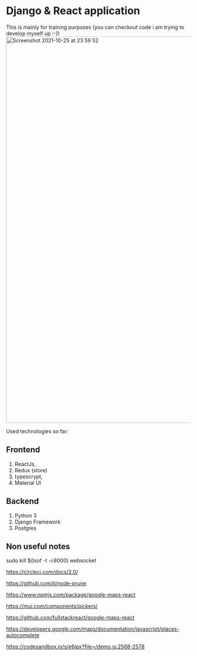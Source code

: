# Django & React application

This is mainly for training purposes (you can checkout code i am trying to develop myself up :-))
<img width="1050" alt="Screenshot 2021-10-25 at 23 59 52" src="https://user-images.githubusercontent.com/3868751/138777077-a19fdb34-975e-487f-b955-4bd1ea919e6a.png">

Used technologies so far:

Frontend
---------------
1) ReactJs, 
2) Redux (store)
3) typescrypt, 
4) Material UI

Backend
-----------
1) Python 3
2) Django Framework
3) Postgres


Non useful notes
------------------

sudo kill $(lsof -t -i:8000) 
websocket

https://circleci.com/docs/2.0/

https://github.com/tj/node-prune

https://www.npmjs.com/package/google-maps-react

https://mui.com/components/pickers/

https://github.com/fullstackreact/google-maps-react

https://developers.google.com/maps/documentation/javascript/places-autocomplete

https://codesandbox.io/s/e6jpx?file=/demo.js:2568-2578


